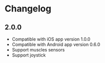 # Changelog

## 2.0.0

* Compatible with iOS app version 1.0.0
* Compatible with Android app version 0.6.0
* Support muscles sensors
* Support joystick
